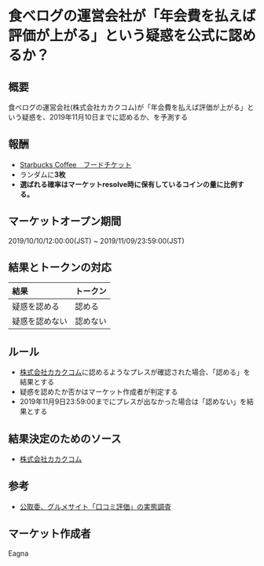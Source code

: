 # 食べログの運営会社が「年会費を払えば評価が上がる」という疑惑を公式に認めるか？

## 概要

食べログの運営会社(株式会社カカクコム)が「年会費を払えば評価が上がる」という疑惑を、2019年11月10日までに認めるか、を予測する

## 報酬

- [Starbucks Coffee　フードチケット](https://giftee.co/gifts/detail/1102/sku/1535)
- ランダムに**3枚**
- **選ばれる確率はマーケットresolve時に保有しているコインの量に比例する。**

## マーケットオープン期間

2019/10/10/12:00:00(JST) ~ 2019/11/09/23:59:00(JST)

## 結果とトークンの対応

| 結果 | トークン |
|:---|:---|
| 疑惑を認める | 認める |
| 疑惑を認めない | 認めない |

## ルール

- [株式会社カカクコム](https://corporate.kakaku.com/)に認めるようなプレスが確認された場合、「認める」を結果とする
- 疑惑を認めたか否かはマーケット作成者が判定する
- 2019年11月9日23:59:00までにプレスが出なかった場合は「認めない」を結果とする

## 結果決定のためのソース

- [株式会社カカクコム](https://corporate.kakaku.com/)

## 参考

- [公取委、グルメサイト「口コミ評価」の実態調査](https://www.nikkei.com/article/DGXMZO50812090Z01C19A0EA2000/)

## マーケット作成者

Eagna